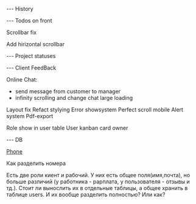 
--- History 

--- Todos on front 

Scrollbar fix 

Add hirizontal scrollbar

--- Project statuses 

--- Client FeedBack




Online Chat:  
- send message from customer to manager 
- infinity scrolling and change chat large loading 


Layout fix 
Refact stylying 
Error  showsystem 
Perfect scroll mobile 
Alert system 
Pdf-export 

Role show in user table 
User kanban card owner 








--- DB 

[Phone](https://petrenco.com/mysql.php?txt=168)

Как разделить номера 

Есть две роли киент и рабочий. У них есть общее поля(имя,почта), но больше различий (у работника - рарплата, у пользователя - отзывы и тд.). Стоит ли вынослить их в отдельные таблицы, а общее хранить в таблице users. И их вообще разделить полностью? Или как? 